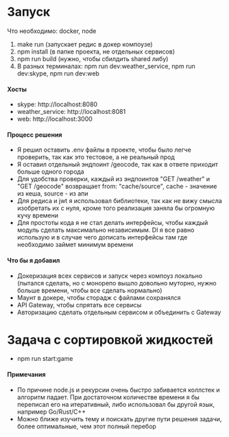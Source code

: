 # Запуск

Что необходимо: docker, node

1. make run (запускает редис в докер компоузе)
2. npm install (в папке проекта, не отдельных сервисов)
3. npm run build (нужно, чтобы сбилдить shared либу)
4. В разных терминалах: npm run dev:weather_service, npm run dev:skype, npm run dev:web

#### Хосты

- skype: http://localhost:8080
- weather_service: http://localhost:8081
- web: http://localhost:3000

#### Процесс решения

- Я решил оставить .env файлы в проекте, чтобы было легче проверить, так как это тестовое, а не реальный прод
- Я оставил отдельный эндпоинт /geocode, так как в ответе приходит больше одного города
- Для удобства проверки, каждый из эндпоинтов "GET /weather" и "GET /geocode" возвращает from: "cache/source", cache - значение из кеша, source - из апи
- Для редиса и jwt я использовал библиотеки, так как не вижу смысла изобретать их с нуля, кроме того реализация заняла бы огромную кучу времени
- Для простоты кода я не стал делать интерфейсы, чтобы каждый модуль сделать максимально независимым. DI я все равно использую и в случае чего дописать интерфейсы там где необходимо займет минимум времени

#### Что бы я добавил

- Докеризация всех сервисов и запуск через компоуз локально (пытался сделать, но с монорепо вышло довольно муторно, нужно больше времени, чтобы все сделать нормально)
- Маунт в докере, чтобы сторадж с файлами сохранялся
- API Gateway, чтобы спрятать все сервисы
- Авторизацию сделать отдельным сервисом и объединить с Gateway

# Задача с сортировкой жидкостей

- npm run start:game

#### Примечания

- По причине node.js и рекурсии очень быстро забивается коллстек и алгоритм падает. При достаточном количестве времени я бы переписал его на итеративный, либо использовал бы другой язык, например Go/Rust/C++
- Можно ближе изучить тему и поискать другие пути решения задачи, более оптимальные, чем этот полный перебор
